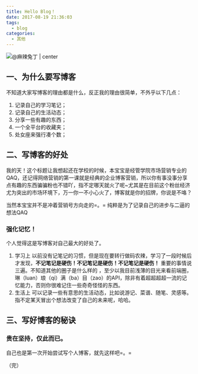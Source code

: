 ```yaml
---
title: Hello Blog！
date: 2017-08-19 21:36:03
tags:
  - blog
categories:
  - 其他
---
```

![@麻辣兔丁 | center](https://ws1.sinaimg.cn/large/889b2f7fgy1fip3jpcdtsj20go0b4gto.jpg)

## 一、为什么要写博客
不知道大家写博客的理由都是什么，反正我的理由很简单，不外乎以下几点：
1. 记录自己的学习笔记；
2. 记录自己的生活动态；
3. 分享一些有趣的东西；
4. 一个全平台的收藏夹；
5. 处女座来强行凑个数；

## 二、写博客的好处
我的天！这个标题让我想起还在学校的时候，本宝宝是经管学院市场营销专业的QAQ，还记得网络营销的第一课就是经典的企业博客营销，所以你有事没事分享点有趣的东西骗骗粉也不错吖，指不定哪天就火了呢~尤其是在目前这个粉丝经济尤为突出的市场环境下，万一你一不小心火了，博客就是你的招牌，你说是不咯？

当然本宝宝并不是冲着营销号方向走的=。=
纯粹是为了记录自己的进步与二逼的想法QAQ

### 强化记忆！
个人觉得这是写博客对自己最大的好处了。
1. 学习上
以前没有记笔记的习惯，但是现在要转行做码农辣，学习了一段时候后才发现，**不记笔记是硬伤！不记笔记是硬伤！不记笔记是硬伤！** 重要的事情说三遍。不知道其他的圈子是什么样的 ，至少以我目前浅薄的目光来看前端圈，琳（luan）琅（qi）满（ba）目（zao）的API，除非有着超超超超一流的记忆能力，否则你很难记住一些奇奇怪怪的东西。
2. 生活上
可以记录一些有意思的生活动态，比如说游记、菜谱、随笔、灵感等。指不定某天冒出个想法改变了自己的未来呢，哈哈。

## 三、写好博客的秘诀
### 贵在坚持，仅此而已。

自己也是第一次开始尝试写个人博客，就先这样吧=。=

（完）